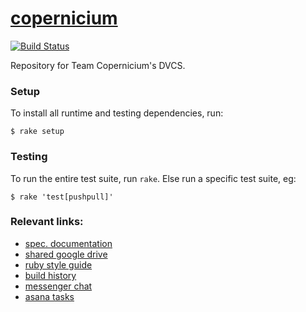 [copernicium][wiki]
===================


[![Build Status](https://travis-ci.org/jeremywrnr/copernicium.svg)](https://travis-ci.org/jeremywrnr/copernicium)


Repository for Team Copernicium's DVCS.


### Setup

To install all runtime and testing dependencies, run:

    $ rake setup


### Testing

To run the entire test suite, run `rake`. Else run a specific test suite, eg:

    $ rake 'test[pushpull]'


### Relevant links:

- [spec. documentation](https://docs.google.com/document/d/1r3-NquhyRLbCncqTOQPwsznSZ-en6G6xzLbWIAmxhys/)
- [shared google drive](https://drive.google.com/open?id=0B3rmOUWm5OBlNzRnZTZEajFWZkU)
- [ruby style guide](https://github.com/styleguide/ruby)
- [build history](https://travis-ci.org/jeremywrnr/copernicium/builds)
- [messenger chat](https://www.messenger.com/t/563048860513155)
- [asana tasks](https://app.asana.com/0/56905660582491/calendar)


[wiki]:https://en.wikipedia.org/wiki/Copernicium

